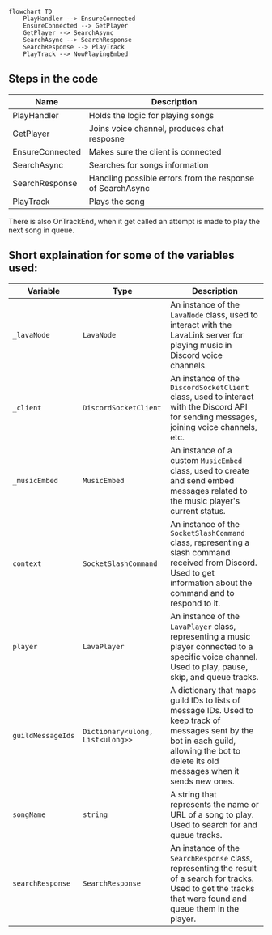 ```mermaid
flowchart TD
    PlayHandler --> EnsureConnected
    EnsureConnected --> GetPlayer
    GetPlayer --> SearchAsync
    SearchAsync --> SearchResponse
    SearchResponse --> PlayTrack
    PlayTrack --> NowPlayingEmbed
```

## Steps in the code

| Name | Description |
|--|--|
| PlayHandler | Holds the logic for playing songs |
| GetPlayer | Joins voice channel, produces chat resposne |
| EnsureConnected | Makes sure the client is connected |
| SearchAsync | Searches for songs information |
| SearchResponse | Handling possible errors from the response of SearchAsync |
| PlayTrack | Plays the song |

There is also OnTrackEnd, when it get called an attempt is made to play the next song in queue.

## Short explaination for some of the variables used:

| Variable | Type | Description |
| --- | --- | --- |
| `_lavaNode` | `LavaNode` | An instance of the `LavaNode` class, used to interact with the LavaLink server for playing music in Discord voice channels. |
| `_client` | `DiscordSocketClient` | An instance of the `DiscordSocketClient` class, used to interact with the Discord API for sending messages, joining voice channels, etc. |
| `_musicEmbed` | `MusicEmbed` | An instance of a custom `MusicEmbed` class, used to create and send embed messages related to the music player's current status. |
| `context` | `SocketSlashCommand` | An instance of the `SocketSlashCommand` class, representing a slash command received from Discord. Used to get information about the command and to respond to it. |
| `player` | `LavaPlayer` | An instance of the `LavaPlayer` class, representing a music player connected to a specific voice channel. Used to play, pause, skip, and queue tracks. |
| `guildMessageIds` | `Dictionary<ulong, List<ulong>>` | A dictionary that maps guild IDs to lists of message IDs. Used to keep track of messages sent by the bot in each guild, allowing the bot to delete its old messages when it sends new ones. |
| `songName` | `string` | A string that represents the name or URL of a song to play. Used to search for and queue tracks. |
| `searchResponse` | `SearchResponse` | An instance of the `SearchResponse` class, representing the result of a search for tracks. Used to get the tracks that were found and queue them in the player. |